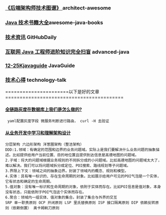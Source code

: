 ### [《后端架构师技术图谱》 ](https://github.com/xingshaocheng/architect-awesome)  architect-awesome
### [Java 技术书籍大全](https://github.com/sorenduan/awesome-java-books)awesome-java-books
### [技术资讯](https://github.com/GitHubDaily/GitHubDaily)  GitHubDaily
### [互联网 Java 工程师进阶知识完全扫盲](https://github.com/doocs/advanced-java)  advanced-java
### [12-25Kjavaguide](https://github.com/Snailclimb/JavaGuide)  JavaGuide
### [技术心得](https://github.com/aalansehaiyang/technology-talk)  technology-talk


======================以下是好的文章=========================================
#### [全链路灰度在数据库上我们是怎么做的?](https://mp.weixin.qq.com/s/up8MKMVBTDte0mlnOAiJuw)
``` yaml配置灰度字段 微服务判断进行路由， curl -H 去验证```
#### [从业务开发中学习和理解架构设计](https://mp.weixin.qq.com/s/KLSUh7vvaxzlZY5rv9pWUA)
``` 架构设计一定要从业务场景出发,架构设计一定要落到业务场景中去验证
分层架构 六边形架构 洋葱圈架构（整洁架构）
DDD:1.领域：有确定的范围和边界的业务问题域。实际上是我们要解决什么业务问题的抽象描述。比如提供给用户当前位置、目的地位置且提供到达信息是高德地图的问题域。
2.子域：将大的问题域根据业务规则的不同拆分成的小问题域。比如高德地图的问题域太大了，难以解决。我们可以将问题域拆分成定位、POI搜索、路线规划等子问题域。
3.界限上下文：领域之间的抽象边界。封装了领域内的概念、规则和模型。
4.实体：具有唯一标识的、存在生命周期的对象。比如展示给用户可见的POI气泡是一个实体，它有状态和确定的生命周期。
5.值对象：没有唯一标识和生命周期的对象，依附于实体而存在。比如POI信息是值对象，本身没有状态，只能依附于POI气泡这个实体而存在。
6.聚合：领域内一组实体、值对象的集合。封装了集合与外界的交互
SRP 单一职责原则 OCP 开闭原则 LSP 里氏替换原则 ISP 接口隔离原则 DIP 依赖反转原则（依赖倒置） 奥卡姆剃刀原则

```
